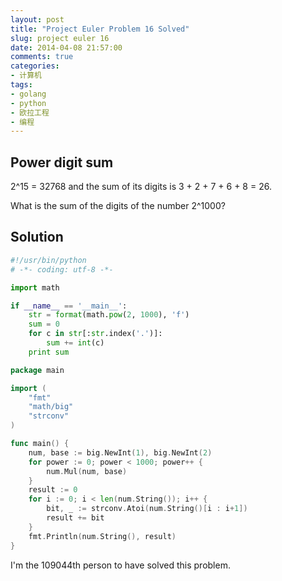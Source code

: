```yaml
---
layout: post
title: "Project Euler Problem 16 Solved"
slug: project euler 16
date: 2014-04-08 21:57:00
comments: true
categories:
- 计算机
tags:
- golang
- python
- 欧拉工程
- 编程
---
```


Power digit sum
---------------

2^15 = 32768 and the sum of its digits is 3 + 2 + 7 + 6 + 8 = 26.

What is the sum of the digits of the number 2^1000?

Solution
--------

```python
#!/usr/bin/python
# -*- coding: utf-8 -*-

import math

if __name__ == '__main__':
    str = format(math.pow(2, 1000), 'f')
    sum = 0
    for c in str[:str.index('.')]:
        sum += int(c)
    print sum
```

```go
package main

import (
    "fmt"
    "math/big"
    "strconv"
)

func main() {
    num, base := big.NewInt(1), big.NewInt(2)
    for power := 0; power < 1000; power++ {
        num.Mul(num, base)
    }
    result := 0
    for i := 0; i < len(num.String()); i++ {
        bit, _ := strconv.Atoi(num.String()[i : i+1])
        result += bit
    }
    fmt.Println(num.String(), result)
}
```

I'm the 109044th person to have solved this problem.
